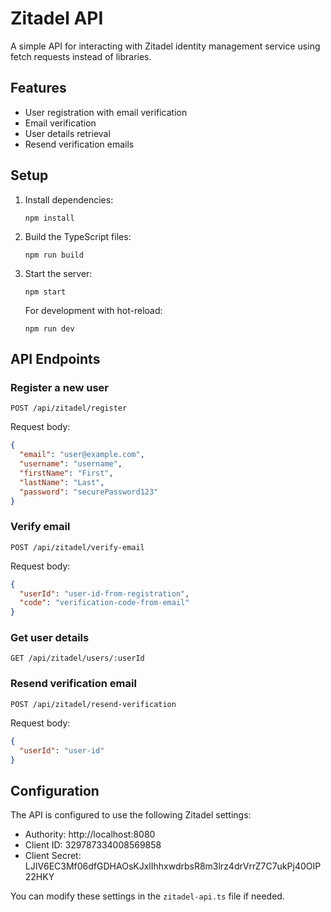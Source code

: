 # Zitadel API

A simple API for interacting with Zitadel identity management service using fetch requests instead of libraries.

## Features

- User registration with email verification
- Email verification
- User details retrieval
- Resend verification emails

## Setup

1. Install dependencies:
   ```
   npm install
   ```

2. Build the TypeScript files:
   ```
   npm run build
   ```

3. Start the server:
   ```
   npm start
   ```

   For development with hot-reload:
   ```
   npm run dev
   ```

## API Endpoints

### Register a new user
```
POST /api/zitadel/register
```

Request body:
```json
{
  "email": "user@example.com",
  "username": "username",
  "firstName": "First",
  "lastName": "Last",
  "password": "securePassword123"
}
```

### Verify email
```
POST /api/zitadel/verify-email
```

Request body:
```json
{
  "userId": "user-id-from-registration",
  "code": "verification-code-from-email"
}
```

### Get user details
```
GET /api/zitadel/users/:userId
```

### Resend verification email
```
POST /api/zitadel/resend-verification
```

Request body:
```json
{
  "userId": "user-id"
}
```

## Configuration

The API is configured to use the following Zitadel settings:

- Authority: http://localhost:8080
- Client ID: 329787334008569858
- Client Secret: LJIV6EC3Mf06dfGDHAOsKJxlIhhxwdrbsR8m3lrz4drVrrZ7C7ukPj40OIP22HKY

You can modify these settings in the `zitadel-api.ts` file if needed.
